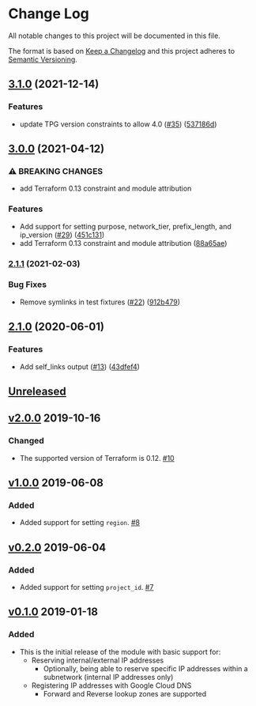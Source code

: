 # Change Log

All notable changes to this project will be documented in this file.

The format is based on [Keep a Changelog](http://keepachangelog.com/) and this
project adheres to [Semantic Versioning](http://semver.org/).

## [3.1.0](https://www.github.com/terraform-google-modules/terraform-google-address/compare/v3.0.0...v3.1.0) (2021-12-14)


### Features

* update TPG version constraints to allow 4.0 ([#35](https://www.github.com/terraform-google-modules/terraform-google-address/issues/35)) ([537186d](https://www.github.com/terraform-google-modules/terraform-google-address/commit/537186da3e127fb55b47375877517686d0a9d3a0))

## [3.0.0](https://www.github.com/terraform-google-modules/terraform-google-address/compare/v2.1.1...v3.0.0) (2021-04-12)


### ⚠ BREAKING CHANGES

* add Terraform 0.13 constraint and module attribution

### Features

* Add support for setting purpose, network_tier, prefix_length, and ip_version ([#29](https://www.github.com/terraform-google-modules/terraform-google-address/issues/29)) ([451c131](https://www.github.com/terraform-google-modules/terraform-google-address/commit/451c131105c2313e47ce5e01fcfdfc153b7dd21b))
* add Terraform 0.13 constraint and module attribution ([88a65ae](https://www.github.com/terraform-google-modules/terraform-google-address/commit/88a65ae7d754d3aca387eb06df825482eb4cfd18))

### [2.1.1](https://www.github.com/terraform-google-modules/terraform-google-address/compare/v2.1.0...v2.1.1) (2021-02-03)


### Bug Fixes

* Remove symlinks in test fixtures ([#22](https://www.github.com/terraform-google-modules/terraform-google-address/issues/22)) ([912b479](https://www.github.com/terraform-google-modules/terraform-google-address/commit/912b479958a62558f9c6e33623dd6dca1c30ed3c))

## [2.1.0](https://www.github.com/terraform-google-modules/terraform-google-address/compare/v2.0.0...v2.1.0) (2020-06-01)


### Features

* Add self_links output ([#13](https://www.github.com/terraform-google-modules/terraform-google-address/issues/13)) ([43dfef4](https://www.github.com/terraform-google-modules/terraform-google-address/commit/43dfef4baa47d376e6e23d37a5f12d29f2fc5c27))

## [Unreleased]

## [v2.0.0](https://github.com/terraform-google-modules/terraform-google-address/releases/tag/v2.0.0) 2019-10-16

### Changed

- The supported version of Terraform is 0.12. [#10]

## [v1.0.0](https://github.com/terraform-google-modules/terraform-google-address/releases/tag/v1.0.0) 2019-06-08

### Added
- Added support for setting `region`. [#8](https://github.com/terraform-google-modules/terraform-google-address/pull/8)

## [v0.2.0](https://github.com/terraform-google-modules/terraform-google-address/releases/tag/v0.2.0) 2019-06-04

### Added
- Added support for setting `project_id`. [#7](https://github.com/terraform-google-modules/terraform-google-address/pull/7)

## [v0.1.0](https://github.com/terraform-google-modules/terraform-google-address/releases/tag/v0.1.0) 2019-01-18

### Added
- This is the initial release of the module with basic support for:
    - Reserving internal/external IP addresses
        - Optionally, being able to reserve specific IP addresses within a subnetwork (internal IP addresses only)
    - Registering IP addresses with Google Cloud DNS
        - Forward and Reverse lookup zones are supported

[Unreleased]: https://github.com/terraform-google-modules/terraform-google-address/compare/v2.0.0...HEAD
[#10]: https://github.com/terraform-google-modules/terraform-google-address/pull/10
